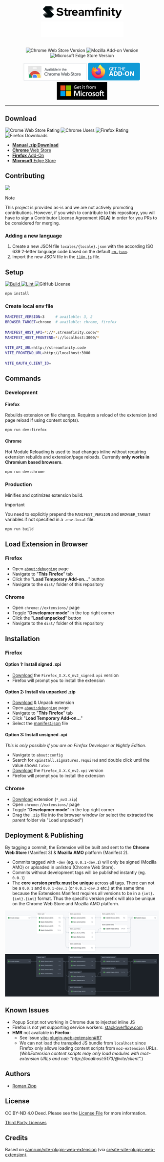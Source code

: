 <h1 align="center">

![](img/streamfinity-wordmark-dark.png#gh-light-mode-only)    ![](img/streamfinity-wordmark-light.png#gh-dark-mode-only)

</h1>

<p align="center">
    <img src="https://img.shields.io/chrome-web-store/v/mkaledojmamkljdldoeefpabbgfdkack?label=Chrome&logo=google%20chrome&logoColor=%23959DA5" alt="Chrome Web Store Version">
    <img src="https://img.shields.io/amo/v/streamfinity?label=Firefox&logo=firefox&logoColor=%23959DA5" alt="Mozilla Add-on Version">
    <img src="https://img.shields.io/badge/dynamic/json?url=https%3A%2F%2Fmicrosoftedge.microsoft.com%2Faddons%2Fgetproductdetailsbycrxid%2Foodabmjmfenpggjpfnnegmkdkkmenple&query=version&label=Edge&logo=microsoft%20edge&logoColor=%23959DA5" alt="Microsoft Edge Store Version">
</p>

<p align="center">
<a href="https://chromewebstore.google.com/detail/streamfinity/mkaledojmamkljdldoeefpabbgfdkack"><img src="img/chrome.png" /></a>
<a href="https://addons.mozilla.org/en-US/firefox/addon/streamfinity/"><img src="img/amo.png" /></a>
<a href="https://microsoftedge.microsoft.com/addons/detail/streamfinity/oodabmjmfenpggjpfnnegmkdkkmenple"><img src="img/edge.jpg" /></a>
</p>

***

## Download

<p>
<img src="https://img.shields.io/chrome-web-store/rating/mkaledojmamkljdldoeefpabbgfdkack?logo=google%20chrome&logoColor=%23959DA5&label=Rating" alt="Crome Web Store Rating"> 
<img src="https://img.shields.io/chrome-web-store/users/mkaledojmamkljdldoeefpabbgfdkack?logo=google%20chrome&logoColor=%23959DA5&label=Users" alt="Chrome Users">
<img src="https://img.shields.io/amo/rating/streamfinity?logo=firefox&logoColor=%23959DA5&label=Rating" alt="Firefox Rating">
<img src="https://img.shields.io/amo/dw/streamfinity?logo=firefox&logoColor=%23959DA5&label=Downloads" alt="Firefox Downloads">
</p>

- [**Manual .zip Download**](https://github.com/Streamfinity/Extension/releases/latest)
- [**Chrome** Web Store](https://chrome.google.com/webstore/detail/mkaledojmamkljdldoeefpabbgfdkack)
- [**Firefox** Add-On](https://addons.mozilla.org/en-US/firefox/addon/streamfinity)
- [**Microsoft** Edge Store](https://microsoftedge.microsoft.com/addons/detail/streamfinity/oodabmjmfenpggjpfnnegmkdkkmenple)

## Contributing

<a href="https://sfin.it/discord"><img src="https://img.shields.io/discord/1040164710106005524?logo=discord&logoColor=%23a3a3a3&label=Discord&color=%235865F2"></a>

> [!NOTE]  
> This project is provided as-is and we are not actively promoting contributions. However, if you wish to contribute to this repository, you will have to sign a Contributor License Agreement (**CLA**) in order for you PRs to be considered for merging.

### Adding a new language

1. Create a new JSON file `locales/{locale}.json` with the according ISO 639 2-letter language code based on the default [`en.json`](locales/en.json).
2. Import the new JSON file in the [`i18n.js`](i18n.js) file.

## Setup

<p>
<a href="https://github.com/Streamfinity/Extension/actions/workflows/build.yml">
    <img src="https://github.com/Streamfinity/Extension/actions/workflows/build.yml/badge.svg" alt="Build">
</a>
<a href="https://github.com/Streamfinity/Extension/actions/workflows/lint.yml">
    <img src="https://github.com/Streamfinity/Extension/actions/workflows/lint.yml/badge.svg" alt="Lint">
</a>
<img src="https://img.shields.io/github/license/Streamfinity/Extension?label=License" alt="GitHub License">
</p>

```sh
npm install
```

### Create local env file

```sh
MANIFEST_VERSION=3     # available: 3, 2
BROWSER_TARGET=chrome  # available: chrome, firefox

MANIFEST_HOST_API=*://*.streamfinity.code/*
MANIFEST_HOST_FRONTEND=*://localhost:3000/*

VITE_API_URL=http://streamfinity.code
VITE_FRONTEND_URL=http://localhost:3000

VITE_OAUTH_CLIENT_ID=
```

## Commands

### Development

#### Firefox

Rebuilds extension on file changes. Requires a reload of the extension (and page reload if using content scripts).

```sh
npm run dev:firefox
```

#### Chrome

Hot Module Reloading is used to load changes inline without requiring extension rebuilds and extension/page reloads. Currently **only works in Chromium based browsers**.

```sh
npm run dev:chrome
```

### Production

Minifies and optimizes extension build.

> [!IMPORTANT]  
> You need to explicitly prepend the `MANIFEST_VERSION` and `BROWSER_TARGET` variables if not specified in a `.env.local` file.

```sh
npm run build
```

## Load Extension in Browser

### Firefox

- Open [`about:debugging`](https://developer.mozilla.org/en-US/docs/Tools/about:debugging) page
- Navigate to "**This Firefox**" tab
- Click the "**Load Temporary Add-on...**" button
- Navigate to the `dist/` folder of this repository

### Chrome

- Open `chrome://extensions/` page
- Toggle "**Developmer mode**" in the top right corner
- Click the "**Load unpacked**" button
- Navigate to the `dist/` folder of this repository

## Installation

### Firefox

#### Option 1: Install signed .xpi

- [Download](https://github.com/Streamfinity/Extension/releases) the `Firefox_X.X.X_mv2_signed.xpi` version
- Firefox will prompt you to install the extension

#### Option 2: Install via unpacked .zip

- [Download](https://github.com/Streamfinity/Extension/releases) & Unpack extension
- Open [`about:debugging`](https://developer.mozilla.org/en-US/docs/Tools/about:debugging) page
- Navigate to "**This Firefox**" tab
- Click "**Load Temporary Add-on...**"
- Select the [manifest.json](dist/manifest.json) file 

#### Option 3: Install unsigned .xpi

_This is only possible if you are on Firefox Developer or Nightly Edition._

- Navigate to `about:config`
- Search for `xpinstall.signatures.required` and double click until the value shows `false`
- [Download](https://github.com/Streamfinity/Extension/releases) the `Firefox_X.X.X_mv2.xpi` version
- Firefox will prompt you to install the extension

### Chrome

- [Download](https://github.com/Streamfinity/Extension/releases) extension (`*_mv3.zip`)
- Open `chrome://extensions/` page
- Toggle "**Developmer mode**" in the top right corner
- Drag the `.zip` file into the browser window (or select the extracted the parent folder via "Load unpacked")

## Deployment & Publishing

By tagging a commit, the Extension will be built and sent to the **Chrome Web Store** (Manifest 3) & **Mozilla AMO** platform (Manifest 2).

- Commits tagged with `-dev` (eg. `0.0.1-dev.1`) will only be signed (Mozilla AMO) or uploaded in _unlisted_ (Chrome Web Store).
- Commits without development tags will be published instantly (eg. `0.0.1`)
- The **core version prefix must be unique** across all tags. There can not be a `0.0.1` and `0.0.1-dev.1` (or `0.0.1-dev.2` etc.) at the same time because the Extensions Manifest requires all versions to be in a `{int}.{int}.{int}` format. Thus the specific version prefix will also be unique on the Chrome Web Store and Mozilla AMO platform.

![](img/pipeline-light.jpg#gh-light-mode-only)
![](img/pipeline-dark.jpg#gh-dark-mode-only)

## Known Issues

- Popup Script not working in Chrome due to injected inline JS
- Firefox is not yet supporting service workers: [stackoverflow.com](https://stackoverflow.com/questions/73440104/failing-to-export-to-background-js-from-a-common-script-under-firefox-with-mv3)
- **HMR** not available in **Firefox**:
  - See issue [vite-plugin-web-extension#87](https://github.com/samrum/vite-plugin-web-extension/issues/87)
  - We can not load the transpiled JS bundle from `localhost` since Firefox only allows loading content scripts from `moz-extension` URLs. (*WebExtension content scripts may only load modules with moz-extension URLs and not: “http://localhost:5173/@vite/client”.*)

## Authors

- [Roman Zipp](https://ich.wtf)

## License

CC BY-ND 4.0 Deed. Please see the [License File](LICENSE.txt) for more information.

[Third Party Licenses](licenses/licenses.txt)

## Credits

Based on [samrum/vite-plugin-web-extension](https://github.com/samrum/vite-plugin-web-extension) (via [create-vite-plugin-web-extension](https://github.com/samrum/create-vite-plugin-web-extension)).
